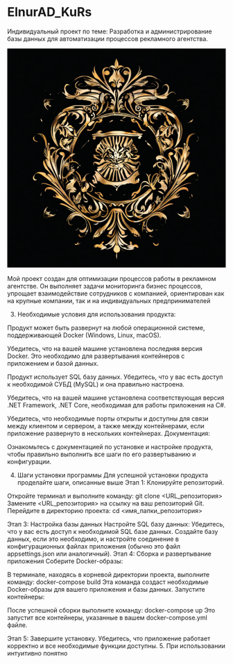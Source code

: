 # ElnurAD_KuRs
 Индивидуальный проект по теме: Разработка и администрирование базы данных для  автоматизации процессов рекламного агентства.

![Логотип](LOGO.jpg "Логотип")

Мой проект создан для оптимизации процессов работы в рекламном агентстве. Он выполняет задачи мониторинга бизнес процессов, упрощает взаимодействие сотрудников с компанией, ориентирован как на крупные компании, так и на индивидуальных предпринимателей 

3. Необходимые условия для использования продукта:

Продукт может быть развернут на любой операционной системе, поддерживающей Docker (Windows, Linux, macOS).

Убедитесь, что на вашей машине установлена последняя версия Docker. Это необходимо для развертывания контейнеров с приложением и базой данных.

Продукт использует SQL базу данных. Убедитесь, что у вас есть доступ к необходимой СУБД (MySQL) и она правильно настроена.

Убедитесь, что на вашей машине установлена соответствующая версия .NET Framework, .NET Core, необходимая для работы приложения на C#.

Убедитесь, что необходимые порты открыты и доступны для связи между клиентом и сервером, а также между контейнерами, если приложение развернуто в нескольких контейнерах.
Документация:

Ознакомьтесь с документацией по установке и настройке продукта, чтобы правильно выполнить все шаги по его развертыванию и конфигурации. 


4. Шаги установки программы
Для успешной установки продукта проделайте шаги, описанные выше
Этап 1: Клонируйте репозиторий.

Откройте терминал и выполните команду:
git clone <URL_репозитория>
Замените <URL_репозитория> на ссылку на ваш репозиторий Git.
Перейдите в директорию проекта:
cd <имя_папки_репозитория>

Этап 3: Настройка базы данных
Настройте SQL базу данных:
Убедитесь, что у вас есть доступ к необходимой SQL базе данных.
Создайте базу данных, если это необходимо, и настройте соединение в конфигурационных файлах приложения (обычно это файл appsettings.json или аналогичный).
Этап 4: Сборка и развертывание приложения
Соберите Docker-образы:

В терминале, находясь в корневой директории проекта, выполните команду:
docker-compose build
Эта команда создаст необходимые Docker-образы для вашего приложения и базы данных.
Запустите контейнеры:

После успешной сборки выполните команду:
docker-compose up
Это запустит все контейнеры, указанные в вашем docker-compose.yml файле.

Этап 5: Завершите установку.
Убедитесь, что приложение работает корректно и все необходимые функции доступны.
5. При использовании интуитивно понятно
